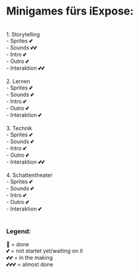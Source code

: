 # Minigames fürs iExpose: 
<br>
1. Storytelling <br>
- Sprites 💕<br>
- Sounds 💕💕<br>
- Intro 💕<br>
- Outro 💕<br>
- Interaktion 💕💕<br>
<br>
2. Lernen <br>
- Sprites 💕<br>
- Sounds 💕<br>
- Intro 💕<br>
- Outro 💕<br>
- Interaktion 💕<br>
<br>
3. Technik <br>
- Sprites 💕<br>
- Sounds 💕<br>
- Intro 💕<br>
- Outro 💕<br>
- Interaktion 💕💕<br>
<br>
4. Schattentheater <br>
- Sprites 💕<br>
- Sounds 💕<br>
- Intro 💕<br>
- Outro 💕<br>
- Interaktion 💕<br>
<br>

### Legend:
💝 = done<br>
💕 = not startet yet/waiting on it<br>
💕💕 = in the making<br>
💕💕💕 = almost done<br>

